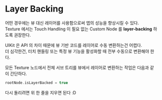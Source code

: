 # Layer Backing

어떤 경우에는 뷰 대신 레이어를 사용함으로써 앱의 성능을 향상시킬 수 있다.  
Texture 에서는 Touch Handling 이 필요 없는 Custom Node 를 **layer-backing** 하도록 권장한다.

UIKit 은 API 의 차이 때문에  뷰 기반 코드를 레이어로 수동 변환하는건 어렵다.   
더 심각한건, 터치 핸들링 또는 특정 뷰 기능을 활성화할 때 전부 수동으로 변환해야 한다.

모든 Texture 노드에서 전체 서브 트리를 뷰에서 레이어로 변환하는 작업은 다음과 같이 간단하다.

```swift
rootNode.isLayerBacked = true
```

다시 돌리려면 위 한 줄을 지우면 된다 :D

